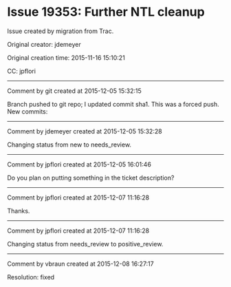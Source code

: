 # Issue 19353: Further NTL cleanup

Issue created by migration from Trac.

Original creator: jdemeyer

Original creation time: 2015-11-16 15:10:21

CC:  jpflori




---

Comment by git created at 2015-12-05 15:32:15

Branch pushed to git repo; I updated commit sha1. This was a forced push. New commits:


---

Comment by jdemeyer created at 2015-12-05 15:32:28

Changing status from new to needs_review.


---

Comment by jpflori created at 2015-12-05 16:01:46

Do you plan on putting something in the ticket description?


---

Comment by jpflori created at 2015-12-07 11:16:28

Thanks.


---

Comment by jpflori created at 2015-12-07 11:16:28

Changing status from needs_review to positive_review.


---

Comment by vbraun created at 2015-12-08 16:27:17

Resolution: fixed
